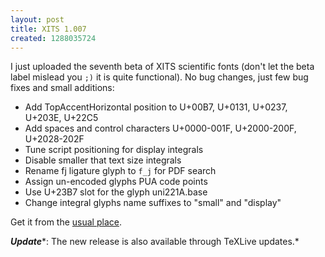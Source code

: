 ```yaml
---
layout: post
title: XITS 1.007
created: 1288035724
---
```

I just uploaded the seventh beta of XITS scientific fonts (don't let the beta label mislead you `;)` it is quite functional).  No bug changes, just few bug fixes and small additions:

- Add TopAccentHorizontal position to U+00B7, U+0131, U+0237, U+203E, U+22C5
- Add spaces and control characters U+0000-001F, U+2000-200F, U+2028-202F
- Tune script positioning for display integrals
- Disable smaller that text size integrals
- Rename fj ligature glyph to `f_j` for PDF search
- Assign un-encoded glyphs PUA code points
- Use U+23B7 slot for the glyph uni221A.base
- Change integral glyphs name suffixes to "small" and "display"

Get it from the [usual place](http://github.com/khaledhosny/xits-math/downloads).

***Update****: The new release is also available through TeXLive updates.*
